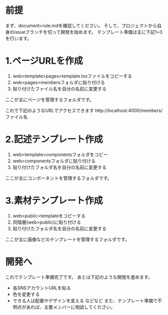 # 前提
まず、document>rule.mdを確認してください。
そして、プロジェクトから自身のissueブランチを切って開発を始めます。
テンプレート準備は主に下記1~3を行います。

# 1.ページURLを作成
1. web>template>pages>template.tsxファイルをコピーする
2. web>pages>membersフォルダに貼り付ける
3. 貼り付けたファイル名を自分の名前に変更する

ここが主にページを管理するフォルダです。

これで下記のようなURLでアクセスできます
http://localhost:4000/members/ファイル名

# 2.記述テンプレート作成
1. web>template>componentsフォルダをコピー
2. web>componentsフォルダに貼り付ける
3. 貼り付けたフォルダ名を自分の名前に変更する

ここが主にコンポーネントを管理するフォルダです。

# 3.素材テンプレート作成
1. web>public>templateをコピーする
2. 同階層(web>public)に貼り付ける
3. 貼り付けたフォルダ名を自分の名前に変更する

ここが主に画像などのテンプレートを管理するフォルダです。

# 開発へ
これでテンプレート準備完了です。
あとは下記のような開発を進めます。
- 各SNSアカウントURLを貼る
- 色を変更する
- できる人は配置やデザインを変える
などなど
また、テンプレート準備で不明点があれば、主要メンバーに相談してください。